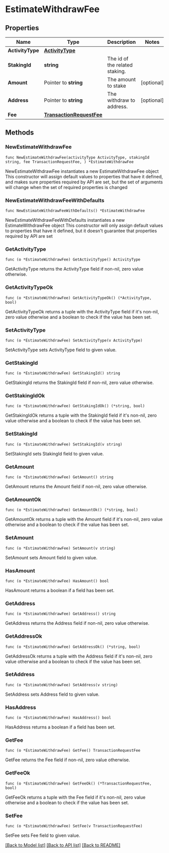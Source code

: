# EstimateWithdrawFee

## Properties

Name | Type | Description | Notes
------------ | ------------- | ------------- | -------------
**ActivityType** | [**ActivityType**](ActivityType.md) |  | 
**StakingId** | **string** | The id of the related staking. | 
**Amount** | Pointer to **string** | The amount to stake | [optional] 
**Address** | Pointer to **string** | The withdraw to address. | [optional] 
**Fee** | [**TransactionRequestFee**](TransactionRequestFee.md) |  | 

## Methods

### NewEstimateWithdrawFee

`func NewEstimateWithdrawFee(activityType ActivityType, stakingId string, fee TransactionRequestFee, ) *EstimateWithdrawFee`

NewEstimateWithdrawFee instantiates a new EstimateWithdrawFee object
This constructor will assign default values to properties that have it defined,
and makes sure properties required by API are set, but the set of arguments
will change when the set of required properties is changed

### NewEstimateWithdrawFeeWithDefaults

`func NewEstimateWithdrawFeeWithDefaults() *EstimateWithdrawFee`

NewEstimateWithdrawFeeWithDefaults instantiates a new EstimateWithdrawFee object
This constructor will only assign default values to properties that have it defined,
but it doesn't guarantee that properties required by API are set

### GetActivityType

`func (o *EstimateWithdrawFee) GetActivityType() ActivityType`

GetActivityType returns the ActivityType field if non-nil, zero value otherwise.

### GetActivityTypeOk

`func (o *EstimateWithdrawFee) GetActivityTypeOk() (*ActivityType, bool)`

GetActivityTypeOk returns a tuple with the ActivityType field if it's non-nil, zero value otherwise
and a boolean to check if the value has been set.

### SetActivityType

`func (o *EstimateWithdrawFee) SetActivityType(v ActivityType)`

SetActivityType sets ActivityType field to given value.


### GetStakingId

`func (o *EstimateWithdrawFee) GetStakingId() string`

GetStakingId returns the StakingId field if non-nil, zero value otherwise.

### GetStakingIdOk

`func (o *EstimateWithdrawFee) GetStakingIdOk() (*string, bool)`

GetStakingIdOk returns a tuple with the StakingId field if it's non-nil, zero value otherwise
and a boolean to check if the value has been set.

### SetStakingId

`func (o *EstimateWithdrawFee) SetStakingId(v string)`

SetStakingId sets StakingId field to given value.


### GetAmount

`func (o *EstimateWithdrawFee) GetAmount() string`

GetAmount returns the Amount field if non-nil, zero value otherwise.

### GetAmountOk

`func (o *EstimateWithdrawFee) GetAmountOk() (*string, bool)`

GetAmountOk returns a tuple with the Amount field if it's non-nil, zero value otherwise
and a boolean to check if the value has been set.

### SetAmount

`func (o *EstimateWithdrawFee) SetAmount(v string)`

SetAmount sets Amount field to given value.

### HasAmount

`func (o *EstimateWithdrawFee) HasAmount() bool`

HasAmount returns a boolean if a field has been set.

### GetAddress

`func (o *EstimateWithdrawFee) GetAddress() string`

GetAddress returns the Address field if non-nil, zero value otherwise.

### GetAddressOk

`func (o *EstimateWithdrawFee) GetAddressOk() (*string, bool)`

GetAddressOk returns a tuple with the Address field if it's non-nil, zero value otherwise
and a boolean to check if the value has been set.

### SetAddress

`func (o *EstimateWithdrawFee) SetAddress(v string)`

SetAddress sets Address field to given value.

### HasAddress

`func (o *EstimateWithdrawFee) HasAddress() bool`

HasAddress returns a boolean if a field has been set.

### GetFee

`func (o *EstimateWithdrawFee) GetFee() TransactionRequestFee`

GetFee returns the Fee field if non-nil, zero value otherwise.

### GetFeeOk

`func (o *EstimateWithdrawFee) GetFeeOk() (*TransactionRequestFee, bool)`

GetFeeOk returns a tuple with the Fee field if it's non-nil, zero value otherwise
and a boolean to check if the value has been set.

### SetFee

`func (o *EstimateWithdrawFee) SetFee(v TransactionRequestFee)`

SetFee sets Fee field to given value.



[[Back to Model list]](../README.md#documentation-for-models) [[Back to API list]](../README.md#documentation-for-api-endpoints) [[Back to README]](../README.md)


